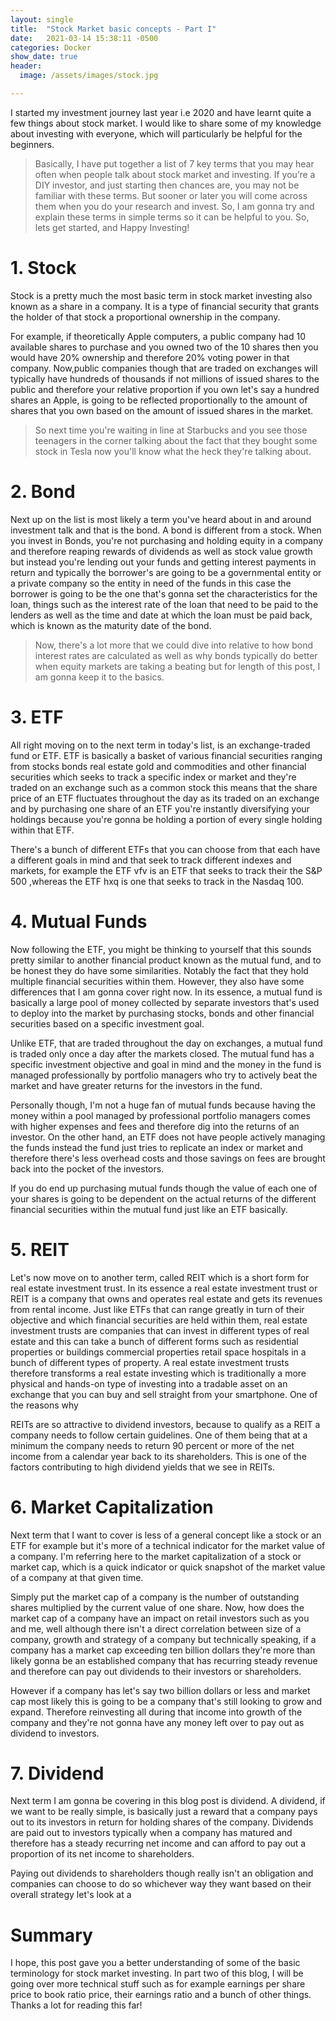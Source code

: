 ```yaml
---
layout: single
title:  "Stock Market basic concepts - Part I"
date:   2021-03-14 15:38:11 -0500
categories: Docker
show_date: true 
header:
  image: /assets/images/stock.jpg

---
```


I started my investment journey last year i.e 2020 and have learnt quite a few things about stock market. I would like to share some of my knowledge about investing with everyone, which will particularly be helpful for the beginners. 

<blockquote>Basically, I have put together a list of 7 key terms that you may hear often when people talk about stock market and investing. If you’re a DIY investor, and just starting then chances are, you may not be familiar with these terms. But sooner or later you will come across them when you  do your research and invest. So, I am gonna try and explain these terms in simple terms so it can be helpful to you. So, lets get started, and Happy Investing! </blockquote>

<h1 id="Stock">1. Stock</h1>

Stock is a pretty much the most basic term in stock market investing also known as a share in a
company. It is a type of financial security that grants the holder of that stock a proportional ownership in the company.

For example, if theoretically Apple computers, a public company had 10 available shares to purchase and you
owned two of the 10 shares then you would have 20% ownership and therefore 20% voting power in that company.
Now,public companies though that are traded on exchanges will typically have hundreds of thousands if not
millions of issued shares to the public and therefore your relative proportion if you own let's say a hundred shares an
Apple, is going to be reflected proportionally to the amount of shares that you own based on the amount of issued shares in the market.

<blockquote>So next time you're waiting in line at Starbucks and you see those teenagers in the corner talking about the fact that
they bought some stock in Tesla now you'll know what the heck they're talking about.</blockquote>


<h1 id="Bond">2. Bond</h1>

Next up on the list is most likely a term you've heard about in and around investment talk and that is
the bond. A bond is different from a stock. When you invest in Bonds, you're not purchasing and holding equity in a company and
therefore reaping rewards of dividends as well as stock value growth but instead you're lending out your funds
and getting interest payments in return and typically the borrower's are going to be a governmental entity or a private
company so the entity in need of the funds in this case the borrower is going to be the one that's gonna set the
characteristics for the loan, things such as the interest rate of the loan that need to be paid to the lenders as well
as the time and date at which the loan must be paid back, which is known as the maturity date of the bond. 

<blockquote>Now, there's a lot more that we could dive into relative to how bond interest rates are calculated as well as why bonds
typically do better when equity markets are taking a beating but for length of this post, I am gonna keep it to the basics.</blockquote>

<h1 id="ETF">3. ETF</h1>

All right moving on to the next term in today's list, is an exchange-traded fund or ETF.
ETF is basically a basket of various financial securities ranging from stocks bonds real estate gold and commodities and
other financial securities which seeks to track a specific index or market and they're traded on an exchange such as a
common stock this means that the share price of an ETF fluctuates throughout the day as its traded on an exchange and
by purchasing one share of an ETF you're instantly diversifying your holdings because you're gonna be holding a
portion of every single holding within that ETF. 

There's a bunch of different ETFs that you can choose from that each have a different goals in mind and that
seek to track different indexes and markets, for example the ETF vfv is an ETF that seeks to track their
the S&P 500 ,whereas the ETF hxq is one that seeks to track in the Nasdaq 100. 

<h1 id="Mutual Funds">4. Mutual Funds</h1>

Now following the ETF, you might be thinking to yourself that this sounds pretty similar to another financial
product known as the mutual fund, and to be honest they do have some similarities. Notably the fact that they hold multiple
financial securities within them. However, they also have some differences that I am gonna cover right now. In its
essence, a mutual fund is basically a large pool of money collected by separate investors that's used to deploy
into the market by purchasing stocks, bonds and other financial securities based on a specific investment goal. 

Unlike ETF, that are traded throughout the day on exchanges, a mutual fund is traded only once a day after the
markets closed. The mutual fund has a specific investment objective and goal in mind and the money in the fund is
managed professionally by portfolio managers who try to actively beat the market and have greater returns for the
investors in the fund. 

Personally though, I'm not a huge fan of mutual funds because having the money within a pool
managed by professional portfolio managers comes with higher expenses and fees and therefore dig into the returns
of an investor. On the other hand,  an ETF does not have people actively managing the funds instead the fund just tries to
replicate an index or market and therefore there's less overhead costs and those savings on fees are brought back into the pocket of the investors. 

If you do end up purchasing mutual funds though the value of each one of your shares is going to be dependent on the
actual returns of the different financial securities within the mutual fund just like an ETF basically.


<h1 id="REIT">5. REIT</h1>

Let's now move on to another term, called REIT which is a short form for real estate investment trust. In its essence a real
estate investment trust or REIT is a company that owns and operates real estate and gets its revenues from rental
income. Just like ETFs that can range greatly in turn of their objective and which financial securities are held within them, real
estate investment trusts are companies that can invest in different types of real estate and this can take a bunch of
different forms such as residential properties or buildings commercial properties retail space hospitals in a bunch of different types of property. A real estate investment trusts therefore transforms a real estate investing which is traditionally a more physical and hands-on type of investing into a tradable asset on an exchange that you can buy and sell straight from your smartphone. One of the reasons why

REITs are so attractive to dividend investors, because to qualify as a REIT a company needs to follow certain guidelines. One of them being that at a minimum the company needs to return 90 percent or more of the net income from a calendar year back to its
shareholders. This is one of the factors contributing to high dividend yields that we see in REITs.

<h1 id="Market Capitalization">6. Market Capitalization </h1>

Next term that I want to cover is less of a general concept like a stock or an ETF for example but it's more of a technical indicator for the market value of a company. I'm referring here to the market capitalization of a stock or market cap, which is a
quick indicator or quick snapshot of the market value of a company at that given time.

Simply put the market cap of a company is the number of outstanding shares multiplied by the current value of one share. Now, how does the market cap of a company have an impact on retail investors such as you and me, well although there isn't
a direct correlation between size of a company, growth and strategy of a company but technically speaking, if a company has a
market cap exceeding ten billion dollars they're more than likely gonna be an established company that has recurring
steady revenue and therefore can pay out dividends to their investors or shareholders. 

However if a company has let's say two billion dollars or less and market cap most likely this is going to be a company that's still looking to grow and expand. Therefore reinvesting all during that income into growth of the company and they're not gonna have any money left over to pay out as dividend to investors. 

<h1 id="Dividend">7. Dividend </h1>

Next term I am gonna be covering in this blog post is dividend. A dividend, if we want to be really simple, is basically just a reward that a company pays out to its investors in return for holding shares of the company. Dividends are paid out to investors typically when a company has matured and therefore has a steady recurring net income and can afford to pay out a proportion of its net income to shareholders. 

Paying out dividends to shareholders though really isn't an obligation and companies can choose to do so whichever way they want based on their overall strategy let's look at a
 
 
 <h1 id="Summary">Summary</h1>
 
I hope, this post gave you a better understanding of some of the basic terminology for stock market investing. In part two of this blog, I will be going over more technical stuff such as for example earnings per share price to book ratio price, their earnings ratio and a bunch of other things. Thanks a lot for reading this far! 


